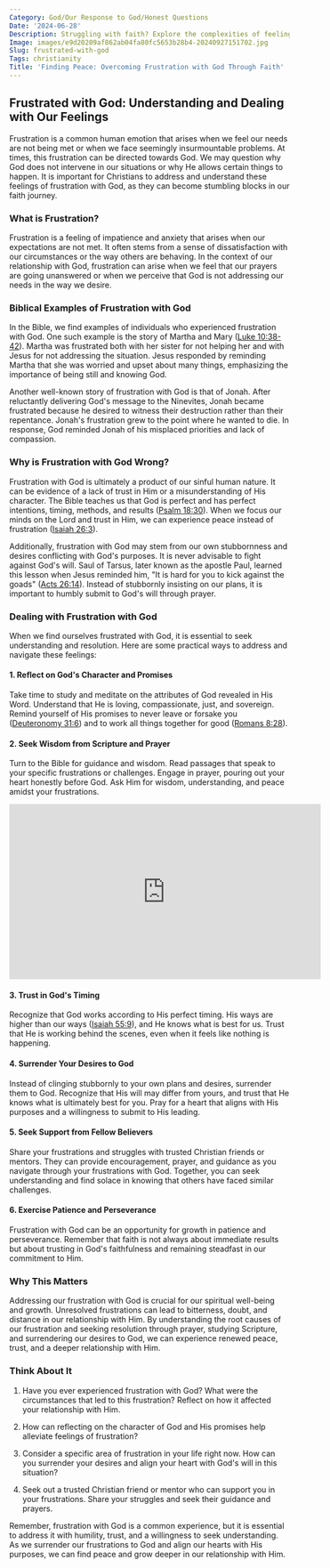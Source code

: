 ```yaml
---
Category: God/Our Response to God/Honest Questions
Date: '2024-06-28'
Description: Struggling with faith? Explore the complexities of feeling frustrated with God in this insightful article that delves into doubts and seeking answers.
Image: images/e9d20209af862ab04fa80fc5653b28b4-20240927151702.jpg
Slug: frustrated-with-god
Tags: christianity
Title: 'Finding Peace: Overcoming Frustration with God Through Faith'
---
```


## Frustrated with God: Understanding and Dealing with Our Feelings

Frustration is a common human emotion that arises when we feel our needs are not being met or when we face seemingly insurmountable problems. At times, this frustration can be directed towards God. We may question why God does not intervene in our situations or why He allows certain things to happen. It is important for Christians to address and understand these feelings of frustration with God, as they can become stumbling blocks in our faith journey.

### What is Frustration?

Frustration is a feeling of impatience and anxiety that arises when our expectations are not met. It often stems from a sense of dissatisfaction with our circumstances or the way others are behaving. In the context of our relationship with God, frustration can arise when we feel that our prayers are going unanswered or when we perceive that God is not addressing our needs in the way we desire.

### Biblical Examples of Frustration with God

In the Bible, we find examples of individuals who experienced frustration with God. One such example is the story of Martha and Mary ([Luke 10:38-42](https://www.bibleref.com/Luke/10/Luke-10-38.html)). Martha was frustrated both with her sister for not helping her and with Jesus for not addressing the situation. Jesus responded by reminding Martha that she was worried and upset about many things, emphasizing the importance of being still and knowing God.

Another well-known story of frustration with God is that of Jonah. After reluctantly delivering God's message to the Ninevites, Jonah became frustrated because he desired to witness their destruction rather than their repentance. Jonah's frustration grew to the point where he wanted to die. In response, God reminded Jonah of his misplaced priorities and lack of compassion.

### Why is Frustration with God Wrong?

Frustration with God is ultimately a product of our sinful human nature. It can be evidence of a lack of trust in Him or a misunderstanding of His character. The Bible teaches us that God is perfect and has perfect intentions, timing, methods, and results ([Psalm 18:30](https://www.bibleref.com/Psalm/18/Psalm-18-30.html)). When we focus our minds on the Lord and trust in Him, we can experience peace instead of frustration ([Isaiah 26:3](https://www.bibleref.com/Isaiah/26/Isaiah-26-3.html)).

Additionally, frustration with God may stem from our own stubbornness and desires conflicting with God's purposes. It is never advisable to fight against God's will. Saul of Tarsus, later known as the apostle Paul, learned this lesson when Jesus reminded him, "It is hard for you to kick against the goads" ([Acts 26:14](https://www.bibleref.com/Acts/26/Acts-26-14.html)). Instead of stubbornly insisting on our plans, it is important to humbly submit to God's will through prayer.

### Dealing with Frustration with God

When we find ourselves frustrated with God, it is essential to seek understanding and resolution. Here are some practical ways to address and navigate these feelings:

#### 1. Reflect on God's Character and Promises

Take time to study and meditate on the attributes of God revealed in His Word. Understand that He is loving, compassionate, just, and sovereign. Remind yourself of His promises to never leave or forsake you ([Deuteronomy 31:6](https://www.bibleref.com/Deuteronomy/31/Deuteronomy-31-6.html)) and to work all things together for good ([Romans 8:28](https://www.bibleref.com/Romans/8/Romans-8-28.html)).

#### 2. Seek Wisdom from Scripture and Prayer

Turn to the Bible for guidance and wisdom. Read passages that speak to your specific frustrations or challenges. Engage in prayer, pouring out your heart honestly before God. Ask Him for wisdom, understanding, and peace amidst your frustrations.


<iframe width="560" height="315" src="https://www.youtube.com/embed/sxJYjF0zLhU" frameborder="0" allow="autoplay; encrypted-media" allowfullscreen></iframe>


#### 3. Trust in God's Timing

Recognize that God works according to His perfect timing. His ways are higher than our ways ([Isaiah 55:9](https://www.bibleref.com/Isaiah/55/Isaiah-55-9.html)), and He knows what is best for us. Trust that He is working behind the scenes, even when it feels like nothing is happening.

#### 4. Surrender Your Desires to God

Instead of clinging stubbornly to your own plans and desires, surrender them to God. Recognize that His will may differ from yours, and trust that He knows what is ultimately best for you. Pray for a heart that aligns with His purposes and a willingness to submit to His leading.

#### 5. Seek Support from Fellow Believers

Share your frustrations and struggles with trusted Christian friends or mentors. They can provide encouragement, prayer, and guidance as you navigate through your frustrations with God. Together, you can seek understanding and find solace in knowing that others have faced similar challenges.

#### 6. Exercise Patience and Perseverance

Frustration with God can be an opportunity for growth in patience and perseverance. Remember that faith is not always about immediate results but about trusting in God's faithfulness and remaining steadfast in our commitment to Him.

### Why This Matters

Addressing our frustration with God is crucial for our spiritual well-being and growth. Unresolved frustrations can lead to bitterness, doubt, and distance in our relationship with Him. By understanding the root causes of our frustration and seeking resolution through prayer, studying Scripture, and surrendering our desires to God, we can experience renewed peace, trust, and a deeper relationship with Him.

### Think About It

1. Have you ever experienced frustration with God? What were the circumstances that led to this frustration? Reflect on how it affected your relationship with Him.

2. How can reflecting on the character of God and His promises help alleviate feelings of frustration?

3. Consider a specific area of frustration in your life right now. How can you surrender your desires and align your heart with God's will in this situation?

4. Seek out a trusted Christian friend or mentor who can support you in your frustrations. Share your struggles and seek their guidance and prayers.

Remember, frustration with God is a common experience, but it is essential to address it with humility, trust, and a willingness to seek understanding. As we surrender our frustrations to God and align our hearts with His purposes, we can find peace and grow deeper in our relationship with Him.